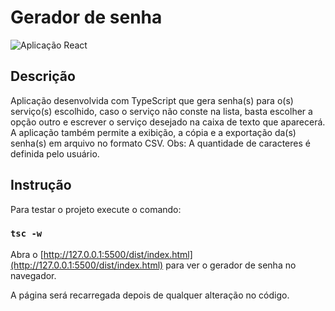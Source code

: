 # Gerador de senha

![Aplicação React](http://www.novavidacopacabana.com.br/imgs/geradorSenha.jpg)

## Descrição

Aplicação desenvolvida com TypeScript que gera senha(s) para o(s) serviço(s) escolhido, caso o serviço não conste na lista, basta escolher a opção outro e escrever o serviço desejado na caixa de texto que aparecerá.
A aplicação também permite a exibição, a cópia e a exportação da(s) senha(s) em arquivo no formato CSV.
Obs: A quantidade de caracteres é definida pelo usuário.

## Instrução

Para testar o projeto execute o comando:

### `tsc -w`

Abra o [http://127.0.0.1:5500/dist/index.html](http://127.0.0.1:5500/dist/index.html) para ver o gerador de senha no navegador.

A página será recarregada depois de qualquer alteração no código.
